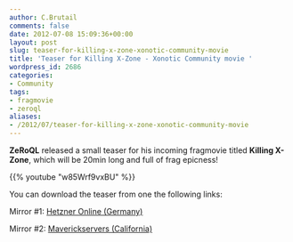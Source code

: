 ```yaml
---
author: C.Brutail
comments: false
date: 2012-07-08 15:09:36+00:00
layout: post
slug: teaser-for-killing-x-zone-xonotic-community-movie
title: 'Teaser for Killing X-Zone - Xonotic Community movie '
wordpress_id: 2686
categories:
- Community
tags:
- fragmovie
- zeroql
aliases:
- /2012/07/teaser-for-killing-x-zone-xonotic-community-movie
---
```


**ZeRoQL** released a small teaser for his incoming fragmovie titled **Killing X-Zone**, which will be 20min long and full of frag epicness!

{{% youtube "w85Wrf9vxBU" %}}

You can download the teaser from one the following links:

Mirror #1: [Hetzner Online (Germany)](http://88.198.17.137/_files/Teaser%20for%20Killing%20X-Zone%20-%20Xonotic%20Community%20movie.mp4)

Mirror #2: [Maverickservers (California)](http://download.maverickservers.com/Teaser%20for%20Killing%20X-Zone%20-%20Xonotic%20Community%20movie.mp4)
